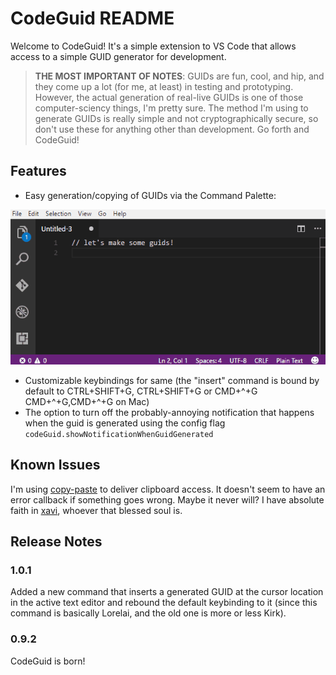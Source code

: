 # CodeGuid README

Welcome to CodeGuid! It's a simple extension to VS Code that allows access to a simple GUID generator for development.

> **THE MOST IMPORTANT OF NOTES**: GUIDs are fun, cool, and hip, and they come up a lot (for me, at least) in testing and prototyping. However, the actual generation of real-live GUIDs is one of those computer-sciency things, I'm pretty sure. The method I'm using to generate GUIDs is really simple and not cryptographically secure, so don't use these for anything other than development. Go forth and CodeGuid!

## Features

- Easy generation/copying of GUIDs via the Command Palette: 

![See it in action!](images/demo.gif)


- Customizable keybindings for same (the "insert" command is bound by default to CTRL+SHIFT+G, CTRL+SHIFT+G or CMD+^+G CMD+^+G,CMD+^+G on Mac)
- The option to turn off the probably-annoying notification that happens when the guid is generated using the config flag `codeGuid.showNotificationWhenGuidGenerated`

## Known Issues

I'm using [copy-paste](https://github.com/xavi-/node-copy-paste) to deliver clipboard access. It doesn't seem to have an error callback if something goes wrong. Maybe it never will? I have absolute faith in [xavi](https://github.com/xavi-), whoever that blessed soul is.

## Release Notes

### 1.0.1

Added a new command that inserts a generated GUID at the cursor location in the active text editor and rebound the default keybinding to it (since this command is basically Lorelai, and the old one is more or less Kirk).

### 0.9.2

CodeGuid is born!